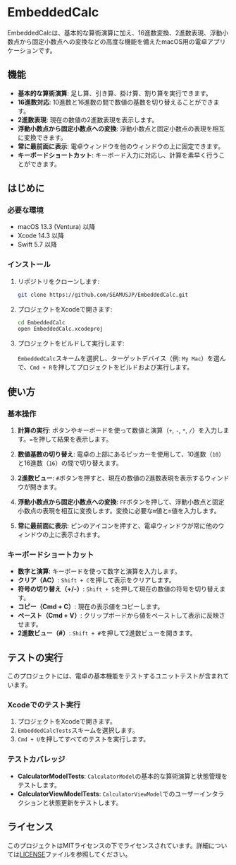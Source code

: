 # EmbeddedCalc

EmbeddedCalcは、基本的な算術演算に加え、16進数変換、2進数表現、浮動小数点から固定小数点への変換などの高度な機能を備えたmacOS用の電卓アプリケーションです。

## 機能

- **基本的な算術演算**: 足し算、引き算、掛け算、割り算を実行できます。
- **16進数対応**: 10進数と16進数の間で数値の基数を切り替えることができます。
- **2進数表現**: 現在の数値の2進数表現を表示します。
- **浮動小数点から固定小数点への変換**: 浮動小数点と固定小数点の表現を相互に変換できます。
- **常に最前面に表示**: 電卓ウィンドウを他のウィンドウの上に固定できます。
- **キーボードショートカット**: キーボード入力に対応し、計算を素早く行うことができます。

## はじめに

### 必要な環境

- macOS 13.3 (Ventura) 以降
- Xcode 14.3 以降
- Swift 5.7 以降

### インストール

1. リポジトリをクローンします:

   ```bash
   git clone https://github.com/SEAMUSJP/EmbeddedCalc.git
   ```

2. プロジェクトをXcodeで開きます:

   ```bash
   cd EmbeddedCalc
   open EmbeddedCalc.xcodeproj
   ```

3. プロジェクトをビルドして実行します:

   `EmbeddedCalc`スキームを選択し、ターゲットデバイス（例: `My Mac`）を選んで、`Cmd + R`を押してプロジェクトをビルドおよび実行します。

## 使い方

### 基本操作

1. **計算の実行**: ボタンやキーボードを使って数値と演算（`+`, `-`, `*`, `/`）を入力します。`=`を押して結果を表示します。
   
2. **数値基数の切り替え**: 電卓の上部にあるピッカーを使用して、10進数（`10`）と16進数（`16`）の間で切り替えます。
   
3. **2進数ビュー**: `#`ボタンを押すと、現在の数値の2進数表現を表示するウィンドウが開きます。
   
4. **浮動小数点から固定小数点への変換**: `FF`ボタンを押して、浮動小数点と固定小数点の表現を相互に変換します。変換に必要な`m`値と`n`値を入力します。
   
5. **常に最前面に表示**: ピンのアイコンを押すと、電卓ウィンドウが常に他のウィンドウの上に表示されます。

### キーボードショートカット

- **数字と演算**: キーボードを使って数字と演算を入力します。
- **クリア（AC）**: `Shift + C`を押して表示をクリアします。
- **符号の切り替え（+/-）**: `Shift + S`を押して現在の数値の符号を切り替えます。
- **コピー（Cmd + C）**: 現在の表示値をコピーします。
- **ペースト（Cmd + V）**: クリップボードから値をペーストして表示に反映させます。
- **2進数ビュー（#）**: `Shift + #`を押して2進数ビューを開きます。

## テストの実行

このプロジェクトには、電卓の基本機能をテストするユニットテストが含まれています。

### Xcodeでのテスト実行

1. プロジェクトをXcodeで開きます。
2. `EmbeddedCalcTests`スキームを選択します。
3. `Cmd + U`を押してすべてのテストを実行します。

### テストカバレッジ

- **CalculatorModelTests**: `CalculatorModel`の基本的な算術演算と状態管理をテストします。
- **CalculatorViewModelTests**: `CalculatorViewModel`でのユーザーインタラクションと状態更新をテストします。

## ライセンス

このプロジェクトはMITライセンスの下でライセンスされています。詳細については[LICENSE](LICENSE)ファイルを参照してください。
